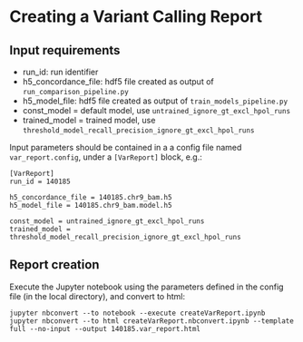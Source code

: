 # Creating a Variant Calling Report

## Input requirements

- run_id: run identifier
- h5_concordance_file: hdf5 file created as output of `run_comparison_pipeline.py`
- h5_model_file: hdf5 file created as output of `train_models_pipeline.py`
- const_model = default model, use `untrained_ignore_gt_excl_hpol_runs`
- trained_model = trained model, use `threshold_model_recall_precision_ignore_gt_excl_hpol_runs`

Input parameters should be contained in a a config file named `var_report.config`, under a `[VarReport]` block, e.g.:

```
[VarReport]
run_id = 140185

h5_concordance_file = 140185.chr9_bam.h5
h5_model_file = 140185.chr9_bam.model.h5

const_model = untrained_ignore_gt_excl_hpol_runs
trained_model = threshold_model_recall_precision_ignore_gt_excl_hpol_runs
```

## Report creation

Execute the Jupyter notebook using the parameters defined in the config file (in the local directory), and convert to html:

```
jupyter nbconvert --to notebook --execute createVarReport.ipynb
jupyter nbconvert --to html createVarReport.nbconvert.ipynb --template full --no-input --output 140185.var_report.html
```

